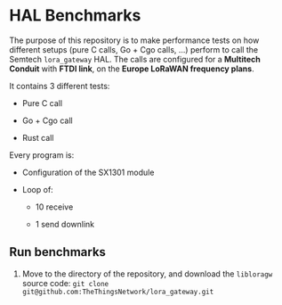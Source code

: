 # HAL Benchmarks

The purpose of this repository is to make performance tests on how different setups (pure C calls, Go + Cgo calls, ...) perform to call the Semtech `lora_gateway` HAL. The calls are configured for a **Multitech Conduit** with **FTDI link**, on the **Europe LoRaWAN frequency plans**.

It contains 3 different tests:

+ Pure C call

+ Go + Cgo call

+ Rust call

Every program is:

+ Configuration of the SX1301 module

+ Loop of:

  + 10 receive

  + 1 send downlink

## Run benchmarks

1. Move to the directory of the repository, and download the `libloragw` source code: `git clone git@github.com:TheThingsNetwork/lora_gateway.git`
